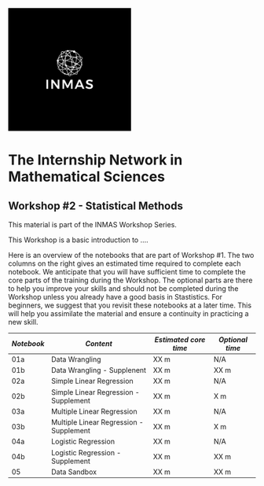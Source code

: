 <img src="images/Picture0.png" width=250x\>

# The Internship Network in Mathematical Sciences

## Workshop #2 - Statistical Methods
This material is part of the INMAS Workshop Series.

This Workshop is a basic introduction to ....

Here is an overview of the notebooks that are part of Workshop #1. The two columns on the right gives an estimated time required to complete each notebook. We anticipate that you will have sufficient time to complete the core parts of the training during the Workshop. The optional parts are there to help you improve your skills and should not be completed during the Workshop unless you already have a good basis in Stastistics. For beginners, we suggest that you revisit these notebooks at a later time. This will help you assimilate the material and ensure a continuity in practicing a new skill.

| *Notebook* | 	*Content* | *Estimated core time* | *Optional time* |
| ---------| --------------------------| --------| ------ |
|01a | Data Wrangling | XX m| N/A |
|01b | Data Wrangling - Supplenent | XX m| XX m|
|02a | Simple Linear Regression | XX m | N/A |
|02b | Simple Linear Regression - Supplement | XX m | X m |
|03a | Multiple Linear Regression | XX m | N/A |
|03b | Multiple Linear Regression - Supplement| XX m | X m |
|04a | Logistic Regression | XX m | N/A |
|04b | Logistic Regression - Supplement | XX m | XX m |
|05  | Data Sandbox | XX m | XX m|
